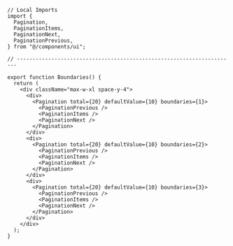 ﻿```tsx
// Local Imports
import {
  Pagination,
  PaginationItems,
  PaginationNext,
  PaginationPrevious,
} from "@/components/ui";

// ----------------------------------------------------------------------

export function Boundaries() {
  return (
    <div className="max-w-xl space-y-4">
      <div>
        <Pagination total={20} defaultValue={10} boundaries={1}>
          <PaginationPrevious />
          <PaginationItems />
          <PaginationNext />
        </Pagination>
      </div>
      <div>
        <Pagination total={20} defaultValue={10} boundaries={2}>
          <PaginationPrevious />
          <PaginationItems />
          <PaginationNext />
        </Pagination>
      </div>
      <div>
        <Pagination total={20} defaultValue={10} boundaries={3}>
          <PaginationPrevious />
          <PaginationItems />
          <PaginationNext />
        </Pagination>
      </div>
    </div>
  );
}

```
